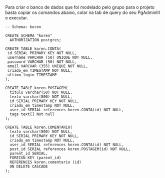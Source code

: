 Para criar o banco de dados que foi modelado pelo grupo para o projeto basta copiar os comandos abaixo, colar na tab de
query do seu PgAdminIII e executar.

~~~
-- Schema: koren

CREATE SCHEMA "koren"
  AUTHORIZATION postgres;

CREATE TABLE koren.CONTA(
 id SERIAL PRIMARY KEY NOT NULL,
 username VARCHAR (50) UNIQUE NOT NULL,
 password VARCHAR (50) NOT NULL,
 email VARCHAR (355) UNIQUE NOT NULL,
 criado_em TIMESTAMP NOT NULL,
 ultimo_login TIMESTAMP
);

CREATE TABLE koren.POSTAGEM(
  titulo varchar(50) NOT NULL,
  texto varchar(800) NOT NULL,
  id SERIAL PRIMARY KEY NOT NULL,
  criado_em timestamp NOT NULL,
  user_id SERIAL references koren.CONTA(id) NOT NULL,
  tags text[] Not null
);

CREATE TABLE koren.COMENTARIO(
  texto varchar(800) NOT NULL,
  id SERIAL PRIMARY KEY NOT NULL,
  criado_em timestamp NOT NULL,
  user_id SERIAL references koren.CONTA(id) NOT NULL,
  post_id SERIAL references koren.POSTAGEM(id) NOT NULL,
  parent_id SERIAL,
  FOREIGN KEY (parent_id) 
  REFERENCES koren.comentario (id) 
  ON DELETE CASCADE
);
~~~
